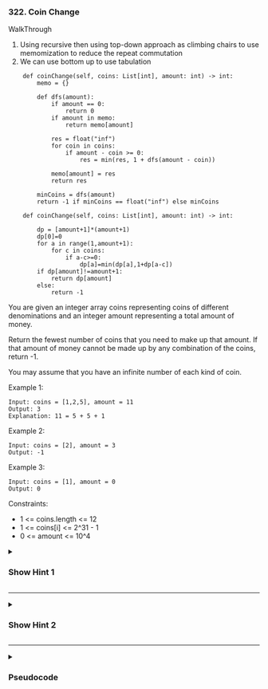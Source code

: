 ### 322. Coin Change

WalkThrough
1. Using recursive then using top-down approach as climbing chairs to use memomization to reduce the repeat commutation
2. We can use bottom up to use tabulation
```
    def coinChange(self, coins: List[int], amount: int) -> int:
        memo = {}

        def dfs(amount):
            if amount == 0:
                return 0
            if amount in memo:
                return memo[amount]
            
            res = float("inf")
            for coin in coins:
                if amount - coin >= 0:
                    res = min(res, 1 + dfs(amount - coin))
            
            memo[amount] = res
            return res
        
        minCoins = dfs(amount)
        return -1 if minCoins == float("inf") else minCoins

    def coinChange(self, coins: List[int], amount: int) -> int:

        dp = [amount+1]*(amount+1)
        dp[0]=0
        for a in range(1,amount+1):
            for c in coins:
                if a-c>=0:
                    dp[a]=min(dp[a],1+dp[a-c])
        if dp[amount]!=amount+1:
            return dp[amount]
        else:
            return -1

```
You are given an integer array coins representing coins of different denominations and an integer amount representing a total amount of money.

Return the fewest number of coins that you need to make up that amount. If that amount of money cannot be made up by any combination of the coins, return -1.

You may assume that you have an infinite number of each kind of coin.

Example 1:
```
Input: coins = [1,2,5], amount = 11
Output: 3
Explanation: 11 = 5 + 5 + 1
```
Example 2:
```
Input: coins = [2], amount = 3
Output: -1
```
Example 3:
```
Input: coins = [1], amount = 0
Output: 0
```

Constraints:

- 1 <= coins.length <= 12
- 1 <= coins[i] <= 2^31 - 1
- 0 <= amount <= 10^4

<details>
  <summary><h3>Show Hint 1</h3></summary>
  <p>Try to solve it using BreadFirst search approach with Dynammic programming.</p>
</details>

---
<details>
  <summary><h3>Show Hint 2</h3></summary>
  <p>Iterate in range of amount + 1 and in each iteration minus it with each coin in arr if it is greater than or equal 0 then store it in dp by checking currmin and currvar amount.</p>
</details>

---
<details>
  <summary><h3>Pseudocode</h3></summary>
  <pre>
    dp -> arr.lenOf(amount+1).fillWith(amount + 1)
    dp[0] -> 0
    for am -> 0 to amount+1
      for each coin in coins
        if am - coin greaterThanOrEqual 0
          dp[am] -> if dp[am] isLessThan 1 + dp[am - coin] ? dp[am] : 1 + dp[am - coin]
    return if dp[amount] != amount + 1 ? dp[amount] : -1
  </pre>
</details>

